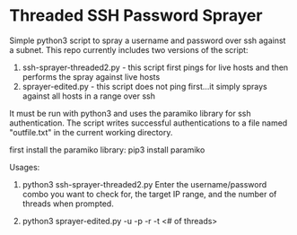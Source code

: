 # Threaded SSH Password Sprayer

Simple python3 script to spray a username and password over ssh against a subnet. This repo currently includes two versions of the script:

1. ssh-sprayer-threaded2.py - this script first pings for live hosts and then performs the spray against live hosts
2. sprayer-edited.py - this script does not ping first...it simply sprays against all hosts in a range over ssh

It must be run with python3 and uses the paramiko library for ssh authentication. The script writes successful authentications to a file named "outfile.txt" in the current working directory.

first install the paramiko library:
pip3 install paramiko

Usages: 

1. python3 ssh-sprayer-threaded2.py 
Enter the username/password combo you want to check for, the target IP range, and the number of threads when prompted.

2. python3 sprayer-edited.py -u <username> -p <password> -r <IP Range> -t <# of threads>
